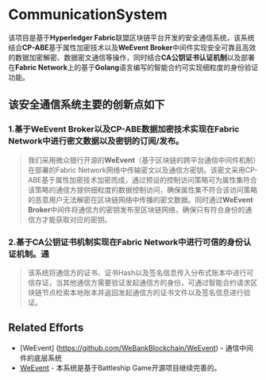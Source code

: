 # CommunicationSystem

该项目是基于**Hyperledger Fabric**联盟区块链平台开发的安全通信系统，该系统结合**CP-ABE**基于属性加密技术以及**WeEvent Broker**中间件实现安全可靠且高效的数据加密解密、数据密文通信等操作，同时结合**CA公钥证书认证机制**以及部署在**Fabric Network**上的基于**Golang**语言编写的智能合约可实现细粒度的身份验证功能。


## 该安全通信系统主要的创新点如下
  ### 1.基于WeEvent Broker以及CP-ABE数据加密技术实现在Fabric Network中进行密文数据以及密钥的订阅/发布。
  >我们采用微众银行开源的**WeEvent**（基于区块链的跨平台通信中间件机制）在部署的Fabric Network网络中传输密文以及通信方密钥。该密文采用CP-ABE基于属性加密技术加密而成，通过预设的控制访问策略可为属性集符合该策略的通信方提供细粒度的数据控制访问，确保属性集不符合该访问策略的恶意用户无法解密在区块链网络中传播的密文数据。同时通过**WeEvent Broker**中间件将通信方的密钥发布至区块链网络，确保只有符合身份的通信方才能获取对应的密钥。
  
  ### 2.基于CA公钥证书机制实现在Fabric Network中进行可信的身份认证机制。通
  >该系统将通信方的证书、证书Hash以及签名信息传入分布式账本中进行可信存证，当其他通信方需要验证发起通信方的身份，可通过智能合约请求区块链节点检索本地账本并返回发起通信方的证书文件以及签名信息进行验证。



## Related Efforts
- [WeEvent] (https://github.com/WeBankBlockchain/WeEvent) \- 通信中间件的底层系统
- [WeEvent](https://github.com/WeBankBlockchain/WeEvent) \- 本系统是基于Battleship Game开源项目继续完善的。
